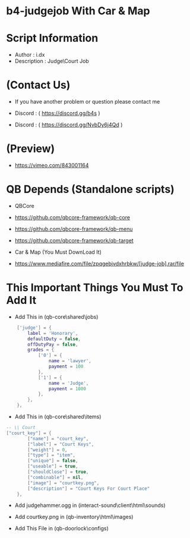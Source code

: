 # b4-judgejob With Car & Map
# Script Information

- Author : i.dx
- Description : Judge\Court Job

# (Contact Us)

- If you have another problem or question please contact me

- Discord : ( https://discord.gg/b4s )
- Discord : ( https://discord.gg/NvbDy6j4Qd )

# (Preview)
- https://vimeo.com/843001164

# QB Depends (Standalone scripts)

- QBCore
- https://github.com/qbcore-framework/qb-core
- https://github.com/qbcore-framework/qb-menu
- https://github.com/qbcore-framework/qb-target

- Car & Map (You Must DownLoad It)
- https://www.mediafire.com/file/zpqgebjvdxhrbkw/[judge-job].rar/file

# This Important Things You Must To Add It

* Add This in (qb-core\shared\jobs)

```lua
	['judge'] = {
		label = 'Honorary',
		defaultDuty = false,
		offDutyPay = false,
		grades = {
            ['0'] = {
                name = 'lawyer',
                payment = 100
            },
            ['1'] = {
                name = 'Judge',
                payment = 1000
            },
        },
	},
```

* Add This in (qb-core\shared\items)

```lua
-- \\ Court
["court_key"] = {
        ["name"] = "court_key",
        ["label"] = "Court Keys",
        ["weight"] = 0,
        ["type"] = "item",
        ["unique"] = false,
        ["useable"] = true,
        ["shouldClose"] = true,
        ["combinable"] = nil,
        ["image"] = "courtkey.png",
        ["description"] = "Court Keys For Court Place"
    },
```

* Add judgehammer.ogg in (interact-sound\client\html\sounds)

* Add courtkey.png in (qb-inventory\html\images)

* Add This File in (qb-doorlock\configs)

